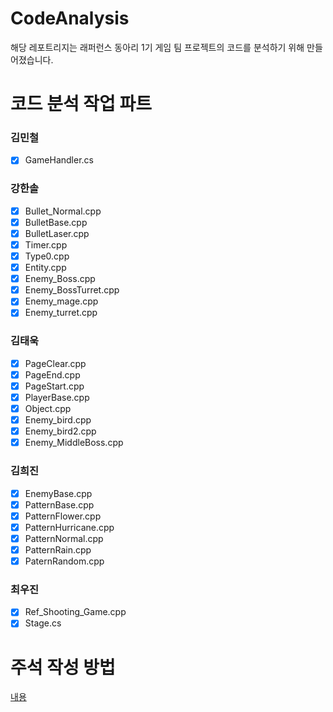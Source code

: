 # CodeAnalysis
해당 레포트리지는 래퍼런스 동아리 1기 게임 팀 프로젝트의 코드를 분석하기 위해 만들어졌습니다.

#  코드 분석 작업 파트
### 김민철
* [x] GameHandler.cs
### 강한솔
* [x] Bullet_Normal.cpp
* [x] BulletBase.cpp
* [x] BulletLaser.cpp
* [x] Timer.cpp
* [x] Type0.cpp
* [x] Entity.cpp
* [x] Enemy_Boss.cpp
* [x] Enemy_BossTurret.cpp
* [x] Enemy_mage.cpp
* [x] Enemy_turret.cpp
### 김태욱
* [x] PageClear.cpp
* [x] PageEnd.cpp
* [x] PageStart.cpp
* [x] PlayerBase.cpp
* [x] Object.cpp
* [x] Enemy_bird.cpp
* [x] Enemy_bird2.cpp
* [x] Enemy_MiddleBoss.cpp
### 김희진
* [x] EnemyBase.cpp
* [x] PatternBase.cpp
* [x] PatternFlower.cpp
* [x] PatternHurricane.cpp
* [x] PatternNormal.cpp
* [x] PatternRain.cpp
* [x] PaternRandom.cpp
### 최우진
* [x] Ref_Shooting_Game.cpp
* [x] Stage.cs

# 주석 작성 방법
[내용 ](https://luckygg.tistory.com/346)
